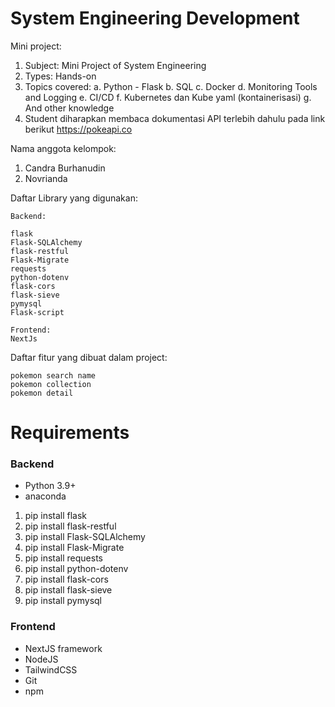 # System Engineering Development

Mini project:

1. Subject: Mini Project of System Engineering
2. Types:
   Hands-on
3. Topics covered:
   a. Python - Flask
   b. SQL
   c. Docker
   d. Monitoring Tools and Logging
   e. CI/CD
   f. Kubernetes dan Kube yaml (kontainerisasi)
   g. And other knowledge
4. Student diharapkan membaca dokumentasi API terlebih dahulu pada link berikut
   https://pokeapi.co

Nama anggota kelompok:

1. Candra Burhanudin
2. Novrianda

Daftar Library yang digunakan:

```
Backend:

flask
Flask-SQLAlchemy
flask-restful
Flask-Migrate
requests
python-dotenv
flask-cors
flask-sieve
pymysql
Flask-script

Frontend:
NextJs
```

Daftar fitur yang dibuat dalam project:

```
pokemon search name
pokemon collection
pokemon detail

```

# Requirements

### Backend

- Python 3.9+
- anaconda

1. pip install flask
2. pip install flask-restful
3. pip install Flask-SQLAlchemy
4. pip install Flask-Migrate
5. pip install requests
6. pip install python-dotenv
7. pip install flask-cors
8. pip install flask-sieve
9. pip install pymysql

### Frontend

- NextJS framework
- NodeJS
- TailwindCSS
- Git
- npm
